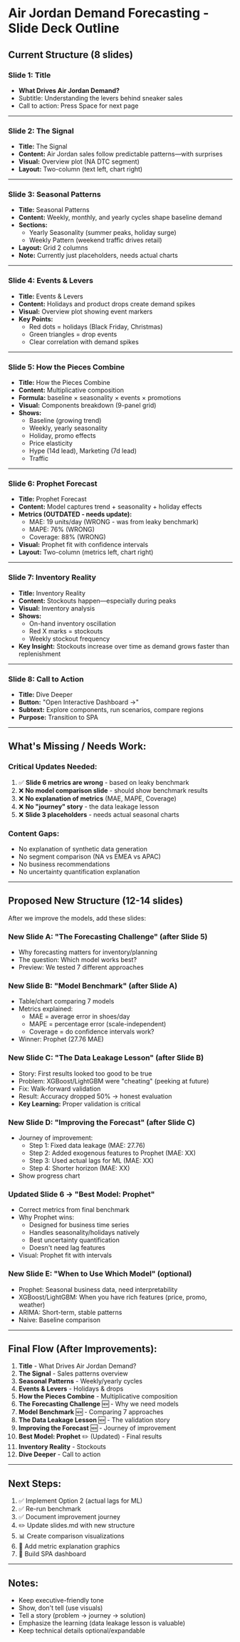 # Air Jordan Demand Forecasting - Slide Deck Outline

## Current Structure (8 slides)

### **Slide 1: Title**
- **What Drives Air Jordan Demand?**
- Subtitle: Understanding the levers behind sneaker sales
- Call to action: Press Space for next page

---

### **Slide 2: The Signal**
- **Title:** The Signal
- **Content:** Air Jordan sales follow predictable patterns—with surprises
- **Visual:** Overview plot (NA DTC segment)
- **Layout:** Two-column (text left, chart right)

---

### **Slide 3: Seasonal Patterns**
- **Title:** Seasonal Patterns
- **Content:** Weekly, monthly, and yearly cycles shape baseline demand
- **Sections:**
  - Yearly Seasonality (summer peaks, holiday surge)
  - Weekly Pattern (weekend traffic drives retail)
- **Layout:** Grid 2 columns
- **Note:** Currently just placeholders, needs actual charts

---

### **Slide 4: Events & Levers**
- **Title:** Events & Levers
- **Content:** Holidays and product drops create demand spikes
- **Visual:** Overview plot showing event markers
- **Key Points:**
  - Red dots = holidays (Black Friday, Christmas)
  - Green triangles = drop events
  - Clear correlation with demand spikes

---

### **Slide 5: How the Pieces Combine**
- **Title:** How the Pieces Combine
- **Content:** Multiplicative composition
- **Formula:** baseline × seasonality × events × promotions
- **Visual:** Components breakdown (9-panel grid)
- **Shows:**
  - Baseline (growing trend)
  - Weekly, yearly seasonality
  - Holiday, promo effects
  - Price elasticity
  - Hype (14d lead), Marketing (7d lead)
  - Traffic

---

### **Slide 6: Prophet Forecast**
- **Title:** Prophet Forecast
- **Content:** Model captures trend + seasonality + holiday effects
- **Metrics (OUTDATED - needs update):**
  - MAE: 19 units/day (WRONG - was from leaky benchmark)
  - MAPE: 76% (WRONG)
  - Coverage: 88% (WRONG)
- **Visual:** Prophet fit with confidence intervals
- **Layout:** Two-column (metrics left, chart right)

---

### **Slide 7: Inventory Reality**
- **Title:** Inventory Reality
- **Content:** Stockouts happen—especially during peaks
- **Visual:** Inventory analysis
- **Shows:**
  - On-hand inventory oscillation
  - Red X marks = stockouts
  - Weekly stockout frequency
- **Key Insight:** Stockouts increase over time as demand grows faster than replenishment

---

### **Slide 8: Call to Action**
- **Title:** Dive Deeper
- **Button:** "Open Interactive Dashboard →"
- **Subtext:** Explore components, run scenarios, compare regions
- **Purpose:** Transition to SPA

---

## **What's Missing / Needs Work:**

### **Critical Updates Needed:**
1. ✅ **Slide 6 metrics are wrong** - based on leaky benchmark
2. ❌ **No model comparison slide** - should show benchmark results
3. ❌ **No explanation of metrics** (MAE, MAPE, Coverage)
4. ❌ **No "journey" story** - the data leakage lesson
5. ❌ **Slide 3 placeholders** - needs actual seasonal charts

### **Content Gaps:**
- No explanation of synthetic data generation
- No segment comparison (NA vs EMEA vs APAC)
- No business recommendations
- No uncertainty quantification explanation

---

## **Proposed New Structure (12-14 slides)**

After we improve the models, add these slides:

### **New Slide A: "The Forecasting Challenge"** (after Slide 5)
- Why forecasting matters for inventory/planning
- The question: Which model works best?
- Preview: We tested 7 different approaches

### **New Slide B: "Model Benchmark"** (after Slide A)
- Table/chart comparing 7 models
- Metrics explained:
  - MAE = average error in shoes/day
  - MAPE = percentage error (scale-independent)
  - Coverage = do confidence intervals work?
- Winner: Prophet (27.76 MAE)

### **New Slide C: "The Data Leakage Lesson"** (after Slide B)
- Story: First results looked too good to be true
- Problem: XGBoost/LightGBM were "cheating" (peeking at future)
- Fix: Walk-forward validation
- Result: Accuracy dropped 50% → honest evaluation
- **Key Learning:** Proper validation is critical

### **New Slide D: "Improving the Forecast"** (after Slide C)
- Journey of improvement:
  - Step 1: Fixed data leakage (MAE: 27.76)
  - Step 2: Added exogenous features to Prophet (MAE: XX)
  - Step 3: Used actual lags for ML (MAE: XX)
  - Step 4: Shorter horizon (MAE: XX)
- Show progress chart

### **Updated Slide 6 → "Best Model: Prophet"**
- Correct metrics from final benchmark
- Why Prophet wins:
  - Designed for business time series
  - Handles seasonality/holidays natively
  - Best uncertainty quantification
  - Doesn't need lag features
- Visual: Prophet fit with intervals

### **New Slide E: "When to Use Which Model"** (optional)
- Prophet: Seasonal business data, need interpretability
- XGBoost/LightGBM: When you have rich features (price, promo, weather)
- ARIMA: Short-term, stable patterns
- Naive: Baseline comparison

---

## **Final Flow (After Improvements):**

1. **Title** - What Drives Air Jordan Demand?
2. **The Signal** - Sales patterns overview
3. **Seasonal Patterns** - Weekly/yearly cycles
4. **Events & Levers** - Holidays & drops
5. **How the Pieces Combine** - Multiplicative composition
6. **The Forecasting Challenge** 🆕 - Why we need models
7. **Model Benchmark** 🆕 - Comparing 7 approaches
8. **The Data Leakage Lesson** 🆕 - The validation story
9. **Improving the Forecast** 🆕 - Journey of improvement
10. **Best Model: Prophet** ✏️ (Updated) - Final results
11. **Inventory Reality** - Stockouts
12. **Dive Deeper** - Call to action

---

## **Next Steps:**

1. ✅ Implement Option 2 (actual lags for ML)
2. ✅ Re-run benchmark
3. ✅ Document improvement journey
4. ✏️ Update slides.md with new structure
5. 📊 Create comparison visualizations
6. 🎨 Add metric explanation graphics
7. 🚀 Build SPA dashboard

---

## **Notes:**

- Keep executive-friendly tone
- Show, don't tell (use visuals)
- Tell a story (problem → journey → solution)
- Emphasize the learning (data leakage lesson is valuable)
- Keep technical details optional/expandable
